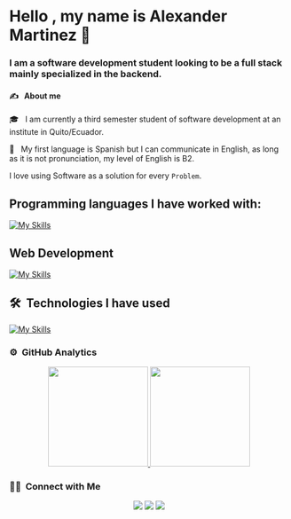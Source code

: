 # Hello , my name is Alexander Martinez 👋
### I am a software development student looking to be a full stack mainly specialized in the backend.
#### ✍️ &nbsp; About me
🎓 &nbsp; I am currently a third semester student of software development at an institute in Quito/Ecuador.

💬 &nbsp; My first language is Spanish but I can communicate in English, as long as it is not pronunciation, my level of English is B2.

I love using Software as a solution for every `Problem`.
## Programming languages I have worked with:  
[![My Skills](https://skillicons.dev/icons?i=js,java,c,cs,cpp,dotnet,php,py)](https://skillicons.dev)
## Web Development
[![My Skills](https://skillicons.dev/icons?i=html,css,bootstrap)](https://skillicons.dev)
## 🛠 &nbsp;Technologies I have used
[![My Skills](https://skillicons.dev/icons?i=docker,figma,firebase,github,git,mysql,visualstudio,vscode)](https://skillicons.dev)



### ⚙️ &nbsp;GitHub Analytics

<p align="center">
<a href="https://github.com/AlkutF">
  <img height="180em" src="https://github-readme-stats-eight-theta.vercel.app/api?username=AlkutF&show_icons=true&theme=algolia&include_all_commits=true&count_private=true"/>
  <img height="180em" src="https://github-readme-stats-eight-theta.vercel.app/api/top-langs/?username=AlkutF&layout=compact&langs_count=8&theme=algolia"/>
</a>

### 🤝🏻 &nbsp;Connect with Me
<p align="center">
<a href="https://www.linkedin.com/in/alexander-martinez-a1261921a/"><img src="https://img.shields.io/badge/-Alexander Martinez-0077B5?style=flat&logo=Linkedin&logoColor=white"/></a>
<a href="alkut202@gmail.com"><img src="https://img.shields.io/badge/-alkut202@gmail.com-D14836?style=flat&logo=Gmail&logoColor=white"/></a>
<a href="https://www.facebook.com/alexander.morillo.3382118"><img src="https://img.shields.io/badge/-Alexander Martinez-1877F2?style=flat&logo=Facebook&logoColor=white"/></a>



